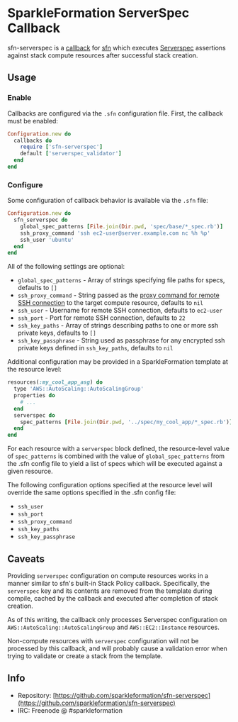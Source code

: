 # SparkleFormation ServerSpec Callback

sfn-serverspec is a [callback](http://www.sparkleformation.io/docs/sfn/callbacks.html) for [sfn](https://github.com/sparkleformation/sfn) which executes [Serverspec](http://serverspec.org) assertions against stack compute resources after successful stack creation.

## Usage

### Enable

Callbacks are configured via the `.sfn` configuration file. First, the callback must be enabled:

```ruby
Configuration.new do
  callbacks do
    require ['sfn-serverspec']
    default ['serverspec_validator']
  end
end
```

### Configure

Some configuration of callback behavior is available via the `.sfn` file:

```ruby
Configuration.new do
  sfn_serverspec do
    global_spec_patterns [File.join(Dir.pwd, 'spec/base/*_spec.rb')]
    ssh_proxy_command 'ssh ec2-user@server.example.com nc %h %p'
    ssh_user 'ubuntu'
  end
end
```

All of the following settings are optional:

* `global_spec_patterns` - Array of strings specifying file paths for specs, defaults to `[]`
* `ssh_proxy_command` - String passed as the [proxy command for remote SSH connection](http://continuousimprovement.me/code/2014/12/03/serverspec-behind-jump-server.html) to the target compute resource, defaults to `nil`
* `ssh_user` - Username for remote SSH connection, defaults to `ec2-user`
* `ssh_port` - Port for remote SSH connection, defaults to `22`
* `ssh_key_paths` - Array of strings describing paths to one or more ssh private keys, defaults to `[]`
* `ssh_key_passphrase` - String used as passphrase for any encrypted ssh private keys defined in `ssh_key_paths`, defaults to `nil`

Additional configuration may be provided in a SparkleFormation template at the resource level:

```ruby
resources(:my_cool_app_asg) do
  type 'AWS::AutoScaling::AutoScalingGroup'
  properties do
    # ...
  end
  serverspec do
    spec_patterns [File.join(Dir.pwd, '../spec/my_cool_app/*_spec.rb')]
  end
end
```

For each resource with a `serverspec` block defined, the resource-level value of `spec_patterns` is combined with the value of `global_spec_patterns` from the .sfn config file to yield a list of specs which will be executed against a given resource.

The following configuration options specified at the resource level will override the same options specified in the .sfn config file:

* `ssh_user`
* `ssh_port`
* `ssh_proxy_command`
* `ssh_key_paths`
* `ssh_key_passphrase`


## Caveats

Providing `serverspec` configuration on compute resources works in a manner similar to sfn's built-in Stack Policy callback. Specifically, the `serverspec` key and its contents are removed from the template during compile, cached by the callback and executed after completion of stack creation.

As of this writing, the callback only processes Serverspec configuration on `AWS::AutoScaling::AutoScalingGroup` and `AWS::EC2::Instance` resources.

Non-compute resources with `serverspec` configuration will not be processed by this callback, and will probably cause a validation error when trying to validate or create a stack from the template.

## Info

* Repository: [https://github.com/sparkleformation/sfn-serverspec](https://github.com/sparkleformation/sfn-serverspec)
* IRC: Freenode @ #sparkleformation
